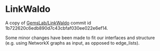# LinkWaldo
A copy of [GemsLab/LinkWaldo](https://github.com/GemsLab/LinkWaldo) commit id 1b722620c6edb890d7c43cbfaf030ee022e6ef14.

Some minor changes have been made to fit our interfaces and structure (e.g. using NetworkX graphs as input, as opposed to edge_lists).